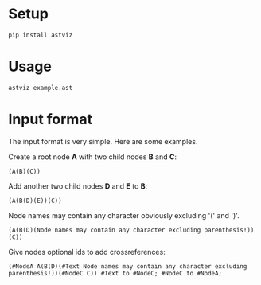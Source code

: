 # Setup

    pip install astviz

# Usage

    astviz example.ast

# Input format

The input format is very simple. Here are some examples.

Create a root node **A** with two child nodes **B** and **C**:

``` (A(B)(C)) ```

Add another two child nodes **D** and **E** to **B**:

``` (A(B(D)(E))(C)) ```

Node names may contain any character obviously excluding '(' and ')'.

``` (A(B(D)(Node names may contain any character excluding parenthesis!))(C)) ```

Give nodes optional ids to add crossreferences:

``` (#NodeA A(B(D)(#Text Node names may contain any character excluding parenthesis!))(#NodeC C)) #Text to #NodeC; #NodeC to #NodeA; ```
